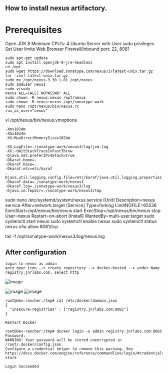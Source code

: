 ## How to install nexus artifactory.

# Prerequisites
Open JDK 8
Minimum CPU’s: 4
Ubuntu Server with User sudo privileges.
Set User limits
Web Browser
Firewall/Inbound port: 22, 8081

```
sudo apt-get update
sudo apt install openjdk-8-jre-headless
cd /opt
sudo wget https://download.sonatype.com/nexus/3/latest-unix.tar.gz
tar -zxvf latest-unix.tar.gz
sudo mv /opt/nexus-3.30.1-01 /opt/nexus
sudo adduser nexus
sudo visudo
nexus ALL=(ALL) NOPASSWD: ALL
sudo chown -R nexus:nexus /opt/nexus
sudo chown -R nexus:nexus /opt/sonatype-work
sudo nano /opt/nexus/bin/nexus.rc
run_as_user="nexus"
```
vi  /opt/nexus/bin/nexus.vmoptions
```
-Xms1024m
-Xmx1024m
-XX:MaxDirectMemorySize=1024m

-XX:LogFile=./sonatype-work/nexus3/log/jvm.log
-XX:-OmitStackTraceInFastThrow
-Djava.net.preferIPv4Stack=true
-Dkaraf.home=.
-Dkaraf.base=.
-Dkaraf.etc=etc/karaf
-Djava.util.logging.config.file=/etc/karaf/java.util.logging.properties
-Dkaraf.data=./sonatype-work/nexus3
-Dkaraf.log=./sonatype-work/nexus3/log
-Djava.io.tmpdir=./sonatype-work/nexus3/tmp
```
sudo nano /etc/systemd/system/nexus.service
[Unit]
Description=nexus service
After=network.target
[Service]
Type=forking
LimitNOFILE=65536
ExecStart=/opt/nexus/bin/nexus start
ExecStop=/opt/nexus/bin/nexus stop
User=nexus
Restart=on-abort
[Install]
WantedBy=multi-user.target
sudo systemctl start nexus
sudo systemctl enable nexus
sudo systemctl status nexus
ufw allow 8081/tcp

tail -f /opt/sonatype-work/nexus3/log/nexus.log

## After configuration
```
login to nexus as admin
goto gear icon --> create repository --> docker-hosted --> under Name registry.jnrlabs.com, select http

```
![image](https://user-images.githubusercontent.com/83489863/230779317-cecbf474-4278-4926-814a-08293b7af391.png)

![image](https://user-images.githubusercontent.com/83489863/230779373-ad341bb3-9ac2-4a6f-8e10-787a118976c7.png)
![image](https://user-images.githubusercontent.com/83489863/230779422-7f9105bf-4a49-4d08-9661-2050521c3393.png)

```
root@dev-rancher:/tmp# cat /etc/docker/daemon.json
{
  "insecure-registries" : ["registry.jnrlabs.com:8085"]
}

Restart Docker

root@dev-rancher:/tmp# docker login -u admin registry.jnrlabs.com:8085
Password:
WARNING! Your password will be stored unencrypted in /root/.docker/config.json.
Configure a credential helper to remove this warning. See
https://docs.docker.com/engine/reference/commandline/login/#credentials-store

Login Succeeded

```
